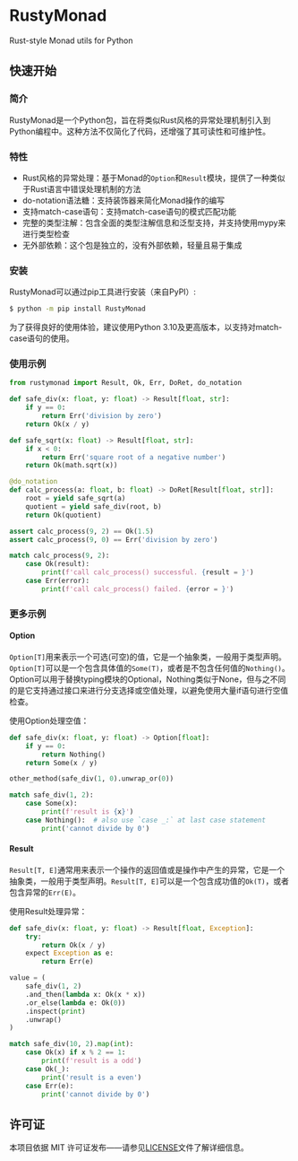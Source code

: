 # RustyMonad
Rust-style Monad utils for Python

## 快速开始
### 简介
RustyMonad是一个Python包，旨在将类似Rust风格的异常处理机制引入到Python编程中。这种方法不仅简化了代码，还增强了其可读性和可维护性。

### 特性
- Rust风格的异常处理：基于Monad的`Option`和`Result`模块，提供了一种类似于Rust语言中错误处理机制的方法
- do-notation语法糖：支持装饰器来简化Monad操作的编写
- 支持match-case语句：支持match-case语句的模式匹配功能
- 完整的类型注解：包含全面的类型注解信息和泛型支持，并支持使用mypy来进行类型检查
- 无外部依赖：这个包是独立的，没有外部依赖，轻量且易于集成

### 安装
RustyMonad可以通过pip工具进行安装（来自PyPI）:
```bash
$ python -m pip install RustyMonad
```
为了获得良好的使用体验，建议使用Python 3.10及更高版本，以支持对match-case语句的使用。

### 使用示例
```python
from rustymonad import Result, Ok, Err, DoRet, do_notation

def safe_div(x: float, y: float) -> Result[float, str]:
    if y == 0:
        return Err('division by zero')
    return Ok(x / y)

def safe_sqrt(x: float) -> Result[float, str]:
    if x < 0:
        return Err('square root of a negative number')
    return Ok(math.sqrt(x))

@do_notation
def calc_process(a: float, b: float) -> DoRet[Result[float, str]]:
    root = yield safe_sqrt(a)
    quotient = yield safe_div(root, b)
    return Ok(quotient)

assert calc_process(9, 2) == Ok(1.5)
assert calc_process(9, 0) == Err('division by zero')

match calc_process(9, 2):
    case Ok(result):
        print(f'call calc_process() successful. {result = }')
    case Err(error):
        print(f'call calc_process() failed. {error = }')

```

### 更多示例
#### Option
`Option[T]`用来表示一个可选(可空)的值，它是一个抽象类，一般用于类型声明。`Option[T]`可以是一个包含具体值的`Some(T)`，或者是不包含任何值的`Nothing()`。Option可以用于替换typing模块的Optional，Nothing类似于None，但与之不同的是它支持通过接口来进行分支选择或空值处理，以避免使用大量if语句进行空值检查。

使用Option处理空值：
```python
def safe_div(x: float, y: float) -> Option[float]:
    if y == 0:
        return Nothing()
    return Some(x / y)

other_method(safe_div(1, 0).unwrap_or(0))

match safe_div(1, 2):
    case Some(x):
        print(f'result is {x}')
    case Nothing():  # also use `case _:` at last case statement
        print('cannot divide by 0')
```

#### Result
`Result[T, E]`通常用来表示一个操作的返回值或是操作中产生的异常，它是一个抽象类，一般用于类型声明。`Result[T, E]`可以是一个包含成功值的`Ok(T)`，或者包含异常的`Err(E)`。

使用Result处理异常：
```python
def safe_div(x: float, y: float) -> Result[float, Exception]:
    try:
        return Ok(x / y)
    expect Exception as e:
        return Err(e)

value = (
    safe_div(1, 2)
    .and_then(lambda x: Ok(x * x))
    .or_else(lambda e: Ok(0))
    .inspect(print)
    .unwrap()
)

match safe_div(10, 2).map(int):
    case Ok(x) if x % 2 == 1:
        print(f'result is a odd')
    case Ok(_):
        print('result is a even')
    case Err(e):
        print('cannot divide by 0')
```

## 许可证
本项目依据 MIT 许可证发布——请参见[LICENSE](LICENSE)文件了解详细信息。
